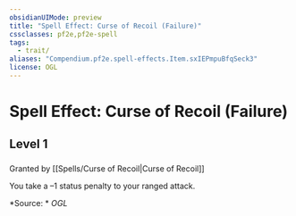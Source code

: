 ```yaml
---
obsidianUIMode: preview
title: "Spell Effect: Curse of Recoil (Failure)"
cssclasses: pf2e,pf2e-spell
tags:
  - trait/
aliases: "Compendium.pf2e.spell-effects.Item.sxIEPmpuBfqSeck3"
license: OGL
---
```

# Spell Effect: Curse of Recoil (Failure)
## Level 1
### 






Granted by [[Spells/Curse of Recoil|Curse of Recoil]]

You take a –1 status penalty to your ranged attack.

*Source: *
*OGL*